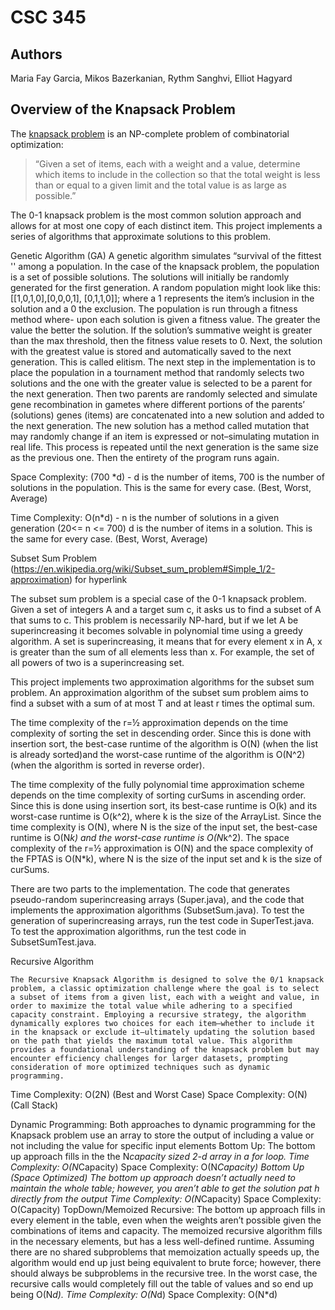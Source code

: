 # CSC 345

## Authors
Maria Fay Garcia, Mikos Bazerkanian, Rythm Sanghvi, Elliot Hagyard

## Overview of the Knapsack Problem

The [knapsack problem](https://en.wikipedia.org/wiki/Knapsack_problem) is an NP-complete problem of combinatorial optimization:


> “Given a set of items, each with a weight and a value, determine
which items to include in the collection so that the total weight
is less than or equal to a given limit and the total value is as
large as possible.”

The 0-1 knapsack problem is the most common solution approach and allows
for at most one copy of each distinct item. This project implements a series
of algorithms that approximate solutions to this problem.



Genetic Algorithm (GA)
	A genetic algorithm simulates “survival of the fittest '' among a population. In the case of the knapsack problem, the population is a set of possible solutions. The solutions will initially be randomly generated for the first generation. A random population might look like this: [[1,0,1,0],[0,0,0,1], [0,1,1,0]]; where a 1 represents the item’s inclusion in the solution and a 0 the exclusion. The population is run through a fitness method where- upon each solution is given a fitness value. The greater the value the better the solution. If the solution’s summative weight is greater than the max threshold, then the fitness value resets to 0. Next, the solution with the greatest value is stored and automatically saved to the next generation. This is called elitism. The next step in the implementation is to place the population in a tournament method that randomly selects two solutions and the one with the greater value is selected to be a parent for the next generation. Then two parents are randomly selected and simulate gene recombination in gametes where different portions of the parents’ (solutions) genes (items) are concatenated into a new solution and added to the next generation. The new solution has a method called mutation that may randomly change if an item is expressed or not–simulating mutation in real life. This process is repeated until the next generation is the same size as the previous one. Then the entirety of the program runs again.

Space Complexity: (700 *d) - d is the number of items, 700 is the number of solutions in the population. This is the same for every case. (Best, Worst, Average)

Time Complexity: O(n*d) - n is the number of solutions in a given generation (20<= n <= 700) d is the number of items in a solution. This is the same for every case. (Best, Worst, Average)




Subset Sum Problem (https://en.wikipedia.org/wiki/Subset_sum_problem#Simple_1/2-approximation) for hyperlink

The subset sum problem is a special case of the 0-1 knapsack problem. Given a set of integers A and a target sum c, it asks us to find a subset of A that sums to c. This problem is necessarily NP-hard, but if we let A be superincreasing it becomes solvable in polynomial time using a greedy algorithm. A set is superincreasing, it means that for every element x in A, x is greater than the sum of all elements less than x. For example, the set of all powers of two is a superincreasing set.

This project implements two approximation algorithms for the subset sum problem. An approximation algorithm of the subset sum problem aims to find a subset with a sum of at most T and at least r times the optimal sum.

The time complexity of the r=½ approximation depends on the time complexity of sorting the set in descending order. Since this is done with insertion sort, the best-case runtime of the algorithm is O(N) (when the list is already sorted)and the worst-case runtime of the algorithm is O(N^2) (when the algorithm is sorted in reverse order).

The time complexity of the fully polynomial time approximation scheme depends on the time complexity of sorting curSums in ascending order. Since this is done using insertion sort, its best-case runtime is O(k) and its worst-case runtime is O(k^2), where  k is the size of the ArrayList. Since the time complexity is O(N), where N is the size of the input set, the best-case runtime is O(N*k) and the worst-case runtime is O(N*k^2). The space complexity of the r=½ approximation is O(N) and the space complexity of the FPTAS is O(N*k), where N is the size of the input set and k is the size of curSums.

There are two parts to the implementation. The code that generates pseudo-random superincreasing arrays (Super.java), and the code that implements the approximation algorithms (SubsetSum.java). To test the generation of superincreasing arrays, run the test code in SuperTest.java. To test the approximation algorithms, run the test code in SubsetSumTest.java. 


Recursive Algorithm

	The Recursive Knapsack Algorithm is designed to solve the 0/1 knapsack problem, a classic optimization challenge where the goal is to select a subset of items from a given list, each with a weight and value, in order to maximize the total value while adhering to a specified capacity constraint. Employing a recursive strategy, the algorithm dynamically explores two choices for each item—whether to include it in the knapsack or exclude it—ultimately updating the solution based on the path that yields the maximum total value. This algorithm provides a foundational understanding of the knapsack problem but may encounter efficiency challenges for larger datasets, prompting consideration of more optimized techniques such as dynamic programming.

Time Complexity: O(2N) (Best and Worst Case)
Space Complexity: O(N) (Call Stack)

Dynamic Programming:
Both approaches to dynamic programming for the Knapsack problem use an array to store the output of including a value or not including the value for specific input elements 
Bottom Up: 
The bottom up approach fills in the the N*capacity sized 2-d array in a for loop.
Time Complexity: O(N*Capacity)
Space Complexity: O(N*Capacity)
Bottom Up (Space Optimized)
The bottom up approach doesn’t actually need to maintain the whole table; however, you aren’t able to get the solution pat	h directly from the output
Time Complexity: O(N*Capacity)
Space Complexity: O(Capacity)
TopDown/Memoized Recursive:
	The bottom up approach fills in every element in the table, even when the weights aren’t possible given the combinations of items and capacity.
The memoized recursive algorithm fills in the necessary elements, but has a less well-defined runtime. Assuming there are no shared subproblems that memoization actually speeds up, the algorithm would end up just being equivalent to brute force; however, there should always be subproblems in the recursive tree. In the worst case, the recursive calls would completely fill out the table of values and so end up being O(N*d).
	Time Complexity: O(N*d)
	Space Complexity: O(N*d)

